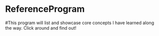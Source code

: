 # ReferenceProgram

#This program will list and showcase core concepts I have learned along the way. Click around and find out!
